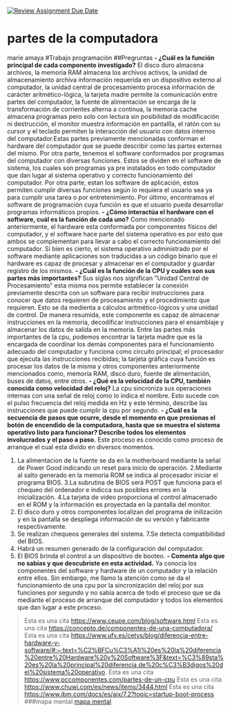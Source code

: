 [![Review Assignment Due Date](https://classroom.github.com/assets/deadline-readme-button-22041afd0340ce965d47ae6ef1cefeee28c7c493a6346c4f15d667ab976d596c.svg)](https://classroom.github.com/a/ZHlrD2sU)
# partes de la computadora
marie amaya
#Trabajo programación
##Pregruntas
**- ¿Cuál es la función principal de cada componente investigado?**
El disco duro almacena archivos, la memoria RAM almacena los archivos activos, la unidad de almacenamiento archiva información requerida en un dispositivo externo al computador, la unidad central de procesamiento procesa información de carácter aritmético-lógica, la tarjeta madre permite la comunicación entre partes del computador, la fuente de alimentación se encarga de la transformación de corrientes alterna a continua, la memoria cache almacena programas pero solo con lectura sin posibilidad de modificación ni destrucción, el monitor muestra información en pantallla, el ratón con su cursor y el teclado permiten la interacción del usuario con datos internos del computador.Estas partes previamente mencionadas conforman el hardware del computador que se puede describir como las partes externas del mismo. Por otra parte, tenemos el software conformados por programas del computador con diversas funciones. Estos se dividen en el software de sistema, los cuales son programas ya pre instalados en todo computador que dan lugar al sistema operativo y correcto funcionamiento del computador. Por otra parte, estan los software de aplicación, estos permiten cumplir diversas funciones según lo requiera el usuario sea ya para cumplir una tarea o por entretenimiento. Por último, encontramos el software de programación cuya función es que el usuario pueda desarrollar programas informáticos propios.
**- ¿Cómo interactúa el hardware con el software, cuál es la función de cada uno?**
Como mencionado anteriormente, el hardware esta conformada por componentes físicos del computador, y el software hace parte del sistema operativo es por esto que ambos se complementan para llevar a cabo el correcto funcionamiento del computador. Si bien es cierto, el sistema operativo administrado por el software mediante aplicaciones son traducidas a un código binario que el hardware es capaz de procesar y almacenar en el computador y guardar registro de los mismos.
**- ¿Cuál es la función de la CPU y cuáles son sus partes más importantes?**
Sus siglas nos significan "Unidad Central de Procesamiento" esta misma nos permite establecer la conexión previamente descrita con un software para recibir instrucciones para conocer que datos requieren de procesamiento y el procedimiento que requieren. Esto se da medienta a cálculos aritmético-lógicos y una unidad de control. De manera resumida, este componente es capaz de almacenar instrucciones en la memoria, decodificar instrucciones para el ensamblaje y almacenar los datos de salida en la memoria. Entre las partes más importantes de la cpu, podemos encontrar la tarjeta madre que es la encargada de coordinar los demás componentes para el funcionamiento adecuado del computador y funciona como circuito principal; el procesador que ejecuta las instrucciones recibidas; la tarjeta gráfica cuya función es procesar los datos de la misma y otros componentes anteriormente mencionados como, memoria RAM, disco duro, fuente de alimentación, buses de datos, entre otros.
**- ¿Qué es la velocidad de la CPU, también conocida como velocidad del reloj?** La cpu sincroniza sus operaciones internas con una señal de reloj como lo indica el nombre. Esto sucede con el pulso  frecuencia del reloj medida en Hz y este término, describe las instrucciones que puede cumplir la cpu por segundo.
**- ¿Cuál es la secuencia de pasos que ocurre, desde el momento en que presionas el botón de encendido de la computadora, hasta que se muestra el sistema operativo listo para funcionar? Describe todos los elementos involucrados y el paso a paso.**
Este proceso es conocido como proceso de arranque el cual esta divido en diversos momentos. 
1. La alimentacion de la fuente se da en la motherboard mediante la señal de Power Good indicando un reset para inicio de operación.
2.Mediante al salto generado en la memoria ROM se indica al procesador iniciar el programa BIOS.
3.La subrutina de BIOS será POST que funciona para el chequeo del ordenador e indicca sus posibles errores en la inicialización.
4.La tarjeta de video proporciona el control almacenado en el ROM y la información es proyectada en la pantalla del monitor.
5. El disco duro y otros componentes localizan del programa de inilización y en la pantalla se despliega información de su versión y fabricante respectivamente.
6. Se realizan chequeos generales del sistema.
7.Se detecta compatibilidad del BIOS.
8. Habrá un resumen generado de la configuración del computador.
9. El BIOS brinda el control a un dispositivo de booteo.
**- Comenta algo que no sabías y que descubriste en esta actividad.**
Ya conocía los componentes del software y hardware de un computador y la relación entre ellos. Sin embargo, me llamo la atención como se da el funcionamiento de una cpu por la sincronización del reloj por sus funciones por segundo y no sabía acerca de todo el proceso que se da mediante el proceso de arranque del computador y todos los elementos que dan lugar a este proceso.
>Esta es una cita 
https://www.ceupe.com/blog/software.html
>Esta es una cita
https://concepto.de/componentes-de-una-computadora/
>Esta es una cita
https://www.ufv.es/cetys/blog/diferencia-entre-hardware-y-software/#:~:text=%C2%BFCu%C3%A1l%20es%20la%20diferencia%20entre%20Hardware%20y%20Software%3F&text=%C3%89sta%20es%20la%20principal%20diferencia,de%20c%C3%B3digos%20del%20sistema%20operativo.
>Esta es una cita
https://www.pccomponentes.com/partes-de-un-cpu
>Esta es una cita
https://www.chuwi.com/es/news/items/3444.html
>Esta es una cita
https://www.ibm.com/docs/es/aix/7.2?topic=startup-boot-process
###mapa mental
[mapa mental](https://miro.com/welcomeonboard/N3lScjlHd1NIRmJ3RGlKQU9mcUhXbmhvZVV2dGtFdlcweW1CTnhnYThiVWp6b0lkaXlrUkRhV2tQRzlxb2ozUXwzNDU4NzY0NTk1Mzc4MDQ3MjAwfDI=?share_link_id=397294860095)

